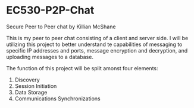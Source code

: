 # EC530-P2P-Chat

Secure Peer to Peer chat by Killian McShane

This is my peer to peer chat consisting of a client and server side. 
I will be utilizing this project to better understand te capabilities 
of messaging to specific IP addresses and ports, message encryption and 
decryption, and uploading messages to a database. 

The function of this project will be split amonst four elements:
  1. Discovery
  2. Session Initiation
  3. Data Storage
  4. Communications Synchronizations

